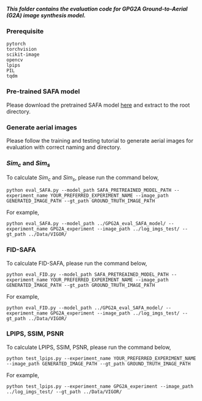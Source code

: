 ***This folder contains the evaluation code for GPG2A Ground-to-Aerial (G2A) image synthesis model.***

### Prerequisite
```
pytorch
torchvision
scikit-image
opencv
lpips
PIL
tqdm
```

### Pre-trained SAFA model
Please download the pretrained SAFA model [here](https://drive.google.com/file/d/1z6BB_CUQxDyN4y7LUbxhJcoh75f9MW5N/view?usp=sharing) and extract to the root directory.

### Generate aerial images
Please follow the training and testing tutorial to generate aerial images for evaluation with correct naming and directory.

### $Sim_c$ and $Sim_s$
To calculate $Sim_c$ and $Sim_s$, please run the command below,

```python eval_SAFA.py --model_path SAFA_PRETREAINED_MODEL_PATH --experiment_name YOUR_PREFERRED_EXPERIMENT_NAME --image_path GENERATED_IMAGE_PATH --gt_path GROUND_TRUTH_IMAGE_PATH```

For example,

```python eval_SAFA.py --model_path ../GPG2A_eval_SAFA_model/ --experiment_name GPG2A_experiment --image_path ../log_imgs_test/ --gt_path ../Data/VIGOR/```

### FID-SAFA
To calculate FID-SAFA, please run the command below,

```python eval_FID.py --model_path SAFA_PRETREAINED_MODEL_PATH --experiment_name YOUR_PREFERRED_EXPERIMENT_NAME --image_path GENERATED_IMAGE_PATH --gt_path GROUND_TRUTH_IMAGE_PATH```

For example,

```python eval_FID.py --model_path ../GPG2A_eval_SAFA_model/ --experiment_name GPG2A_experiment --image_path ../log_imgs_test/ --gt_path ../Data/VIGOR/```

### LPIPS, SSIM, PSNR
To calculate LPIPS, SSIM, PSNR, please run the command below,

```python test_lpips.py --experiment_name YOUR_PREFERRED_EXPERIMENT_NAME --image_path GENERATED_IMAGE_PATH --gt_path GROUND_TRUTH_IMAGE_PATH```

For example,

```python test_lpips.py --experiment_name GPG2A_experiment --image_path ../log_imgs_test/ --gt_path ../Data/VIGOR/```